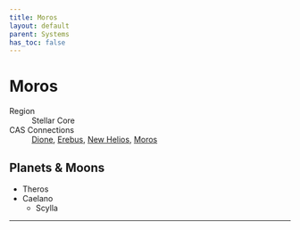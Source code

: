 ```yaml
---
title: Moros
layout: default
parent: Systems
has_toc: false
---
```


# Moros
<dl>
    <dt>Region</dt><dd>Stellar Core</dd>
    <dt>CAS Connections</dt><dd><a href="../dione/">Dione</a>, <a href="../Erebus/">Erebus</a>, <a href="../new_helios/">New Helios</a>, <a href="../moros/">Moros</a></dd>
    <!-- <dt>Population</dt><dd>///</dd> -->
</dl>

## Planets & Moons
* Theros
* Caelano
    * Scylla

<!-- ## Stations
* TBD -->

----
